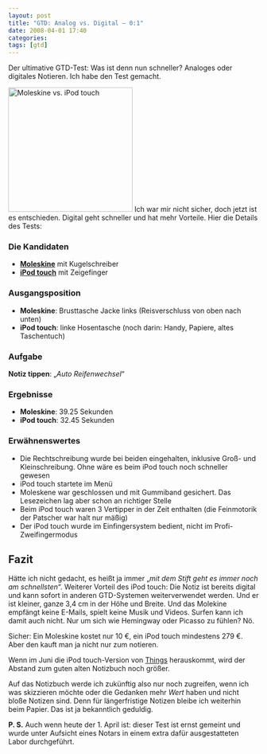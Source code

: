 ```yaml
---
layout: post
title: "GTD: Analog vs. Digital – 0:1"
date: 2008-04-01 17:40
categories:
tags: [gtd]
---
```


Der ultimative GTD-Test: Was ist denn nun schneller? Analoges oder digitales Notieren. Ich habe den Test gemacht.

<!-- more -->

<img width="250" height="250" class="rechts border" src="http://stefanimhoff.de/images/notizbuch/ipod-touch-vs-moleskine.jpg" alt="Moleskine vs. iPod touch " />
Ich war mir nicht sicher, doch jetzt ist es entschieden. Digital geht schneller und hat mehr Vorteile. Hier die Details des Tests:

### Die Kandidaten

* **[Moleskine](http://www.moleskine.com/)** mit Kugelschreiber
* **[iPod touch](http://www.apple.com/de/ipodtouch/)** mit Zeigefinger

### Ausgangsposition

* **Moleskine**: Brusttasche Jacke links (Reisverschluss von oben nach unten)
* **iPod touch**: linke Hosentasche (noch darin: Handy, Papiere, altes Taschentuch)

### Aufgabe

**Notiz tippen**: „*Auto Reifenwechsel*“

### Ergebnisse

* **Moleskine**: 39.25 Sekunden
* **iPod touch**: 32.45 Sekunden

### Erwähnenswertes

* Die Rechtschreibung wurde bei beiden eingehalten, inklusive Groß- und Kleinschreibung. Ohne wäre es beim iPod touch noch schneller gewesen
* iPod touch startete im Menü
* Moleskene war geschlossen und mit Gummiband gesichert. Das Lesezeichen lag aber schon an richtiger Stelle
* Beim iPod touch waren 3 Vertipper in der Zeit enthalten (die Feinmotorik der Patscher war halt nur mäßig)
* Der iPod touch wurde im Einfingersystem bedient, nicht im Profi-Zweifingermodus

## Fazit

Hätte ich nicht gedacht, es heißt ja immer „*mit dem Stift geht es immer noch am schnellsten*“. Weiterer Vorteil des iPod touch: Die Notiz ist bereits digital und kann sofort in anderen GTD-Systemen weiterverwendet werden. Und er ist kleiner, ganze 3,4 cm in der Höhe und Breite. Und das Molekine empfängt keine E-Mails, spielt keine Musik und Videos. Surfen kann ich damit auch nicht. Nur um sich wie Hemingway oder Picasso zu fühlen? Nö.

Sicher: Ein Moleskine kostet nur 10 €, ein iPod touch mindestens 279 €. Aber den kauft man ja nicht nur zum notieren.

Wenn im Juni die iPod touch-Version von [Things](http://culturedcode.com/things/) herauskommt, wird der Abstand zum guten alten Notizbuch noch größer.

Auf das Notizbuch werde ich zukünftig also nur noch zugreifen, wenn ich was skizzieren möchte oder die Gedanken mehr *Wert* haben und nicht bloße Notizen sind. Denn für längerfristige Notizen bleibe ich weiterhin beim Papier. Das ist ja bekanntlich geduldig.

**P. S.** Auch wenn heute der 1. April ist: dieser Test ist ernst gemeint und wurde unter Aufsicht eines Notars in einem extra dafür ausgestatteten Labor durchgeführt.
